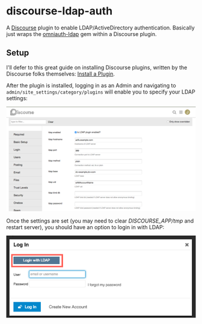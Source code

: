 # discourse-ldap-auth

A [Discourse](https://github.com/discourse/discourse) plugin to enable LDAP/ActiveDirectory authentication.  Basically just wraps the [omniauth-ldap](https://github.com/intridea/omniauth-ldap) gem within a Discourse plugin.

## Setup

I'll defer to this great guide on installing Discourse plugins, written by the Discourse folks themselves: [Install a Plugin](https://meta.discourse.org/t/install-a-plugin/19157).

After the plugin is installed, logging in as an Admin and navigating to `admin/site_settings/category/plugins` will enable you to specify your LDAP settings:

![Settings Page](https://github.com/jonmbake/screenshots/blob/master/discourse-ldap-auth/settings.png)

Once the settings are set (you may need to clear *DISCOURSE_APP/tmp* and restart server), you should have an option to login in with LDAP:

![Login Popup](https://raw.githubusercontent.com/jonmbake/screenshots/master/discourse-ldap-auth/login.png)



